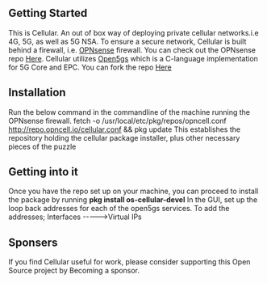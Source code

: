 ## Getting Started
This is Cellular. An out of box way of deploying private cellular networks.i.e 4G, 5G, as well as 5G NSA.
To ensure a secure network, Cellular is built behind a firewall, i.e. [OPNsense](https://opnsense.org/) firewall. You can check out the OPNsense repo [Here](https://github.com/opnsense).
Cellular utilizes [Open5gs](https://open5gs.org/open5gs/docs/) which is a C-language implementation for 5G Core and EPC. You can fork the repo [Here](https://github.com/open5gs/open5gs)

## Installation
Run the below command in the commandline of the machine running the OPNsense firewall.
fetch -o /usr/local/etc/pkg/repos/opncell.conf http://repo.opncell.io/cellular.conf && pkg update
This establishes the repository holding the cellular package installer, plus other necessary pieces of the puzzle

## Getting into it
Once you have the repo set up on your machine, you can proceed to install the package by running **pkg install os-cellular-devel**
In the GUI, set up the loop back addresses for each of the open5gs services. To add the addresses; Interfaces ----->Virtual IPs

## Sponsers
If you find Cellular useful for work, please consider supporting this Open Source project by Becoming a sponsor.


